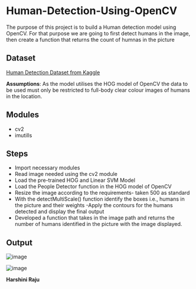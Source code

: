 # Human-Detection-Using-OpenCV

The purpose of this project is to build a Human detection model using OpenCV. For that purpose we are going to first detect humans in the image, then create a function that returns the count of humnas in the picture


## Dataset 
[Human Detection Dataset from Kaggle](https://www.kaggle.com/datasets/constantinwerner/human-detection-dataset)

**Assumptions**: As the model utilises the HOG model of OpenCV the data to be used must only be restricted to full-body clear colour images of humans in the location.

## Modules
- cv2
- imutills

## Steps
- Import necessary modules
- Read image needed using the cv2 module
- Load the pre-trained HOG and Linear SVM Model
- Load the People Detector function in the HOG model of OpenCV
- Resize the image according to the requirements- taken 500 as standard
- With the detectMultiScale() function identify the boxes i.e., humans in the picture and their weights
-Apply the contours for the humans detected and display the final output
- Developed a function that takes in the image path and returns the number of humans identified in the picture with the image displayed.

## Output

![image](https://user-images.githubusercontent.com/59364581/179677340-fce6ca93-d2ac-4610-a11a-4b495ecc2464.png)

![image](https://user-images.githubusercontent.com/59364581/179677376-58e71638-a413-4f18-a9d1-d7cdc6d7537d.png)


**Harshini Raju**
